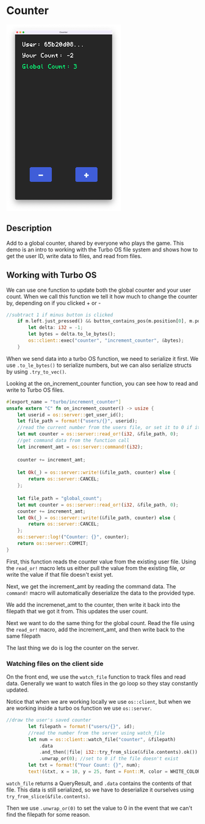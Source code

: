 # Counter

![screenshot](./counter.png)

## Description

Add to a global counter, shared by everyone who plays the game. This demo is an intro to working with the Turbo OS file system and shows how to get the user ID, write data to files, and read from files.

## Working with Turbo OS

We can use one function to update both the global counter and your user count. When we call this function we tell it how much to change the counter by, depending on if you clicked + or -

```rust
//subtract 1 if minus button is clicked
    if m.left.just_pressed() && button_contains_pos(m.position[0], m.position[1], w, h, x, y) {
        let delta: i32 = -1;
        let bytes = delta.to_le_bytes();
        os::client::exec("counter", "increment_counter", &bytes);
    }
```

When we send data into a turbo OS function, we need to serialize it first. We use ```.to_le_bytes()``` to serialize numbers, but we can also serialize structs by using ```.try_to_vec()```.

Looking at the on_increment_counter function, you can see how to read and write to Turbo OS files.

```rust
#[export_name = "turbo/increment_counter"]
unsafe extern "C" fn on_increment_counter() -> usize {
    let userid = os::server::get_user_id();
    let file_path = format!("users/{}", userid);
    //read the current number from the users file, or set it to 0 if it doesn't exist
    let mut counter = os::server::read_or!(i32, &file_path, 0);
    //get command data from the function call
    let increment_amt = os::server::command!(i32);

    counter += increment_amt;

    let Ok(_) = os::server::write!(&file_path, counter) else {
        return os::server::CANCEL;
    };

    let file_path = "global_count";
    let mut counter = os::server::read_or!(i32, &file_path, 0);
    counter += increment_amt;
    let Ok(_) = os::server::write!(&file_path, counter) else {
        return os::server::CANCEL;
    };
    os::server::log!("Counter: {}", counter);
    return os::server::COMMIT;
}

```
First, this function reads the counter value from the existing user file. Using the ```read_or!``` macro lets us either pull the value from the existing file, or write the value if that file doesn't exist yet.

Next, we get the increment_amt by reading the command data. The ```command!``` macro will automatically deserialize the data to the provided type.

We add the incremenet_amt to the counter, then write it back into the filepath that we got it from. This updates the user count.

Next we want to do the same thing for the global count. Read the file using the ```read_or!``` macro, add the increment_amt, and then write back to the same filepath

The last thing we do is log the counter on the server.

### Watching files on the client side

On the front end, we use the ```watch_file``` function to track files and read data. Generally we want to watch files in the go loop so they stay constantly updated. 

Notice that when we are working locally we use ```os::client```, but when we are working inside a turbo os function we use ```os::server```.

```rust
//draw the user's saved counter
        let filepath = format!("users/{}", id);
        //read the number from the server using watch_file
        let num = os::client::watch_file("counter", &filepath)
            .data
            .and_then(|file| i32::try_from_slice(&file.contents).ok())
            .unwrap_or(0); //set to 0 if the file doesn't exist
        let txt = format!("Your Count: {}", num);
        text!(&txt, x = 10, y = 25, font = Font::M, color = WHITE_COLOR);
```

```watch_file``` returns a QueryResult, and ```.data``` contains the contents of that file. This data is still serialized, so we have to deserialize it ourselves using ```try_from_slice(&file.contents)```. 

Then we use ```.unwrap_or(0)``` to set the value to 0 in the event that we can't find the filepath for some reason.

